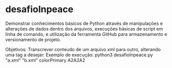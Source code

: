 # desafioInpeace

Demonstrar conhecimentos básicos de Python através de manipulações e alterações de dados dentro dos arquivos, 
execuções básicas de script em linha de comando, e utilização da ferramenta GitHub para armazenamento e versionamento de projeto.


Objetivos: Transcrever conteudo de um arquivo xml para outro, alterando uma tag a desejar:
Exemplo de execução: python3 desafioInpeace.py "a.xml" "b.xml" colorPrimary A2A2A2